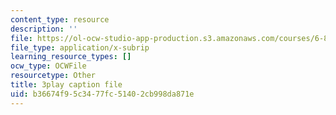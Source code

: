 ```yaml
---
content_type: resource
description: ''
file: https://ol-ocw-studio-app-production.s3.amazonaws.com/courses/6-890-algorithmic-lower-bounds-fun-with-hardness-proofs-fall-2014/b36674f95c3477fc51402cb998da871e_KvBk_u8NNp4.srt
file_type: application/x-subrip
learning_resource_types: []
ocw_type: OCWFile
resourcetype: Other
title: 3play caption file
uid: b36674f9-5c34-77fc-5140-2cb998da871e
---
```


